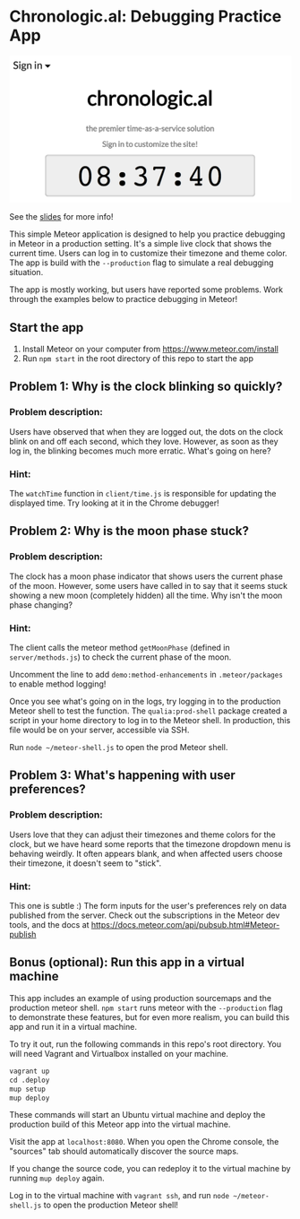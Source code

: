 # Chronologic.al: Debugging Practice App

![](chronologic.al.png)

See the [slides](https://goo.gl/zsquES) for more info!

This simple Meteor application is designed to help you practice debugging in
Meteor in a production setting. It's a simple live clock that shows the current
time. Users can log in to customize their timezone and theme color. The app is
build with the `--production` flag to simulate a real debugging situation.

The app is mostly working, but users have reported some problems. Work through
the examples below to practice debugging in Meteor!

## Start the app

1. Install Meteor on your computer from https://www.meteor.com/install
2. Run `npm start` in the root directory of this repo to start the app

## Problem 1: Why is the clock blinking so quickly?

### Problem description:

Users have observed that when they are logged out, the dots on the clock blink
on and off each second, which they love. However, as soon as they log in, the
blinking becomes much more erratic. What's going on here?

### Hint:

The `watchTime` function in `client/time.js` is responsible for updating the
displayed time. Try looking at it in the Chrome debugger!

## Problem 2: Why is the moon phase stuck?

### Problem description:

The clock has a moon phase indicator that shows users the current phase of the
moon. However, some users have called in to say that it seems stuck showing a
new moon (completely hidden) all the time. Why isn't the moon phase changing?

### Hint:

The client calls the meteor method `getMoonPhase` (defined in
`server/methods.js`) to check the current phase of the moon.

Uncomment the line to add `demo:method-enhancements` in `.meteor/packages` to
enable method logging!

Once you see what's going on in the logs, try logging in to the production
Meteor shell to test the function. The `qualia:prod-shell` package created a
script in your home directory to log in to the Meteor shell. In production, this
file would be on your server, accessible via SSH.

Run `node ~/meteor-shell.js` to open the prod Meteor shell.

## Problem 3: What's happening with user preferences?

### Problem description:

Users love that they can adjust their timezones and theme colors for the clock,
but we have heard some reports that the timezone dropdown menu is behaving
weirdly. It often appears blank, and when affected users choose their timezone,
it doesn't seem to "stick".

### Hint:

This one is subtle :) The form inputs for the user's preferences rely on data
published from the server. Check out the subscriptions in the Meteor dev tools,
and the docs at https://docs.meteor.com/api/pubsub.html#Meteor-publish

## Bonus (optional): Run this app in a virtual machine

This app includes an example of using production sourcemaps and the production
meteor shell. `npm start` runs meteor with the `--production` flag to
demonstrate these features, but for even more realism, you can build this app
and run it in a virtual machine.

To try it out, run the following commands in this repo's root directory. You
will need Vagrant and Virtualbox installed on your machine.

    vagrant up
    cd .deploy
    mup setup
    mup deploy

These commands will start an Ubuntu virtual machine and deploy the production
build of this Meteor app into the virtual machine.

Visit the app at `localhost:8080`. When you open the Chrome console, the
"sources" tab should automatically discover the source maps.

If you change the source code, you can redeploy it to the virtual machine by
running `mup deploy` again.

Log in to the virtual machine with `vagrant ssh`, and run
`node ~/meteor-shell.js` to open the production Meteor shell!

